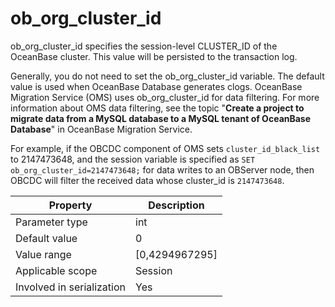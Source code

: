 ob_org_cluster_id
======================================
<!-- # docslug#/oceanbase-database/oceanbase-database/V4.0.0/ob_org_cluster_id-1-2-3 -->
ob_org_cluster_id specifies the session-level CLUSTER_ID of the OceanBase cluster. This value will be persisted to the transaction log.

Generally, you do not need to set the ob_org_cluster_id variable. The default value is used when OceanBase Database generates clogs. OceanBase Migration Service (OMS) uses ob_org_cluster_id for data filtering. For more information about OMS data filtering, see the topic "**Create a project to migrate data from a MySQL database to a MySQL tenant of OceanBase Database**" in OceanBase Migration Service.

For example, if the OBCDC component of OMS sets `cluster_id_black_list` to 2147473648, and the session variable is specified as `SET ob_org_cluster_id=2147473648;` for data writes to an OBServer node, then OBCDC will filter the received data whose cluster_id is `2147473648`.

| **Property** | **Description** |
|---------|-------------------|
| Parameter type | int |
| Default value | 0 |
| Value range | [0,4294967295] |
| Applicable scope | Session |
| Involved in serialization | Yes |
